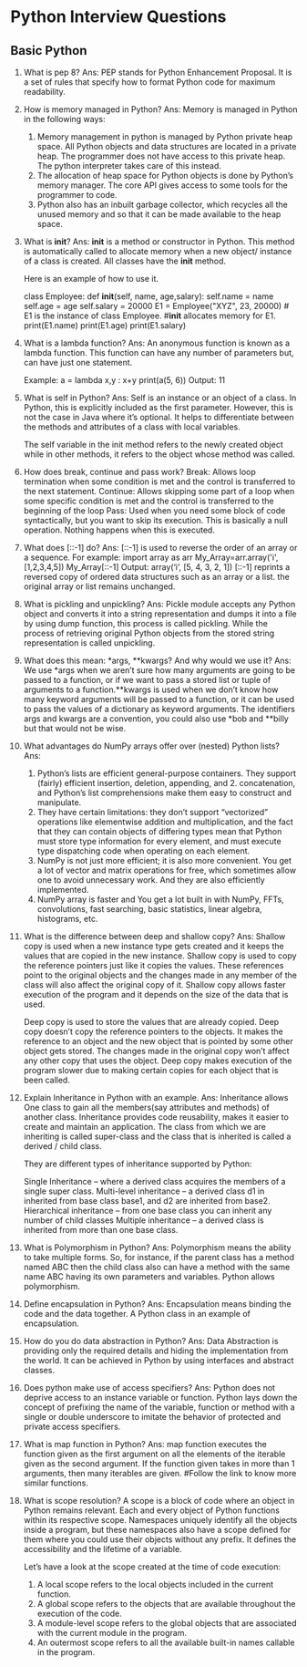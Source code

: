 # Python Interview Questions

## Basic Python

1. What is pep 8?
    Ans: PEP stands for Python Enhancement Proposal. It is a set of rules that specify how to format Python code for maximum readability.

2. How is memory managed in Python?
    Ans: Memory is managed in Python in the following ways:

    1. Memory management in python is managed by Python private heap space. All Python objects and data structures are located in a private heap. The programmer does not have access to this private heap. The python interpreter takes care of this instead.
    2. The allocation of heap space for Python objects is done by Python’s memory manager. The core API gives access to some tools for the programmer to code.
    3. Python also has an inbuilt garbage collector, which recycles all the unused memory and so that it can be made available to the heap space.

3. What is __init__?
    Ans: __init__ is a method or constructor in Python. This method is automatically called to allocate memory when a new object/ instance of a class is created. All classes have the __init__ method.

    Here is an example of how to use it.

    class Employee:
        def __init__(self, name, age,salary):
        self.name = name
        self.age = age
        self.salary = 20000
        E1 = Employee("XYZ", 23, 20000)
        # E1 is the instance of class Employee.
        #__init__ allocates memory for E1.
        print(E1.name)
        print(E1.age)
        print(E1.salary)

4. What is a lambda function?
    Ans: An anonymous function is known as a lambda function. This function can have any number of parameters but, can have just one statement.

    Example:
        a = lambda x,y : x+y
        print(a(5, 6))
        Output: 11

5. What is self in Python?
    Ans: Self is an instance or an object of a class. In Python, this is explicitly included as the first parameter. However, this is not the case in Java where it’s optional.  It helps to differentiate between the methods and attributes of a class with local variables.

    The self variable in the init method refers to the newly created object while in other methods, it refers to the object whose method was called.

6. How does break, continue and pass work?
    Break:  Allows loop termination when some condition is met and the control is transferred to the next statement.
    Continue:   Allows skipping some part of a loop when some specific condition is met and the control is transferred to the beginning of the loop
    Pass:   Used when you need some block of code syntactically, but you want to skip its execution. This is basically a null operation. Nothing happens when this is executed.

7. What does [::-1] do?
    Ans: [::-1] is used to reverse the order of an array or a sequence.
    For example:
    import array as arr
    My_Array=arr.array('i',[1,2,3,4,5])
    My_Array[::-1]
    Output: array(‘i’, [5, 4, 3, 2, 1])
    [::-1] reprints a reversed copy of ordered data structures such as an array or a list. the original array or list remains unchanged.

8. What is pickling and unpickling?
    Ans: Pickle module accepts any Python object and converts it into a string representation and dumps it into a file by using dump function, this process is called pickling. While the process of retrieving original Python objects from the stored string representation is called unpickling.  

9. What does this mean: *args, **kwargs? And why would we use it?
    Ans: We use *args when we aren’t sure how many arguments are going to be passed to a function, or if we want to pass a stored list or tuple of arguments to a function.**kwargs is used when we don’t know how many keyword arguments will be passed to a function, or it can be used to pass the values of a dictionary as keyword arguments. The identifiers args and kwargs are a convention, you could also use *bob and **billy but that would not be wise.

10. What advantages do NumPy arrays offer over (nested) Python lists?
    Ans:  
    1. Python’s lists are efficient general-purpose containers. They support (fairly) efficient insertion, deletion, appending, and 2. concatenation, and Python’s list comprehensions make them easy to construct and manipulate.
    2. They have certain limitations: they don’t support “vectorized” operations like elementwise addition and multiplication, and the fact that they can contain objects of differing types mean that Python must store type information for every element, and must execute type dispatching code when operating on each element.
    3. NumPy is not just more efficient; it is also more convenient. You get a lot of vector and matrix operations for free, which sometimes allow one to avoid unnecessary work. And they are also efficiently implemented.
    4. NumPy array is faster and You get a lot built in with NumPy, FFTs, convolutions, fast searching, basic statistics, linear algebra, histograms, etc.  

11. What is the difference between deep and shallow copy?
    Ans: Shallow copy is used when a new instance type gets created and it keeps the values that are copied in the new instance. Shallow copy is used to copy the reference pointers just like it copies the values. These references point to the original objects and the changes made in any member of the class will also affect the original copy of it. Shallow copy allows faster execution of the program and it depends on the size of the data that is used.

    Deep copy is used to store the values that are already copied. Deep copy doesn’t copy the reference pointers to the objects. It makes the reference to an object and the new object that is pointed by some other object gets stored. The changes made in the original copy won’t affect any other copy that uses the object. Deep copy makes execution of the program slower due to making certain copies for each object that is been called.  

12. Explain Inheritance in Python with an example.
    Ans: Inheritance allows One class to gain all the members(say attributes and methods) of another class. Inheritance provides code reusability, makes it easier to create and maintain an application. The class from which we are inheriting is called super-class and the class that is inherited is called a derived / child class.

    They are different types of inheritance supported by Python:

    Single Inheritance – where a derived class acquires the members of a single super class.
    Multi-level inheritance – a derived class d1 in inherited from base class base1, and d2 are inherited from base2.
    Hierarchical inheritance – from one base class you can inherit any number of child classes
    Multiple inheritance – a derived class is inherited from more than one base class.  

13. What is Polymorphism in Python?
    Ans: Polymorphism means the ability to take multiple forms. So, for instance, if the parent class has a method named ABC then the child class also can have a method with the same name ABC having its own parameters and variables. Python allows polymorphism.

14. Define encapsulation in Python?
    Ans: Encapsulation means binding the code and the data together. A Python class in an example of encapsulation.

15. How do you do data abstraction in Python?
    Ans: Data Abstraction is providing only the required details and hiding the implementation from the world. It can be achieved in Python by using interfaces and abstract classes.

16. Does python make use of access specifiers?
    Ans: Python does not deprive access to an instance variable or function. Python lays down the concept of prefixing the name of the variable, function or method with a single or double underscore to imitate the behavior of protected and private access specifiers.  

17. What is map function in Python?
    Ans: map function executes the function given as the first argument on all the elements of the iterable given as the second argument. If the function given takes in more than 1 arguments, then many iterables are given. #Follow the link to know more similar functions.  

18. What is scope resolution?
    A scope is a block of code where an object in Python remains relevant. Each and every object of Python functions within its respective scope. Namespaces uniquely identify all the objects inside a program, but these namespaces also have a scope defined for them where you could use their objects without any prefix. It defines the accessibility and the lifetime of a variable.

    Let’s have a look at the scope created at the time of code execution:

    1. A local scope refers to the local objects included in the current function.
    2. A global scope refers to the objects that are available throughout the execution of the code.
    3. A module-level scope refers to the global objects that are associated with the current module in the program.
    4. An outermost scope refers to all the available built-in names callable in the program.

